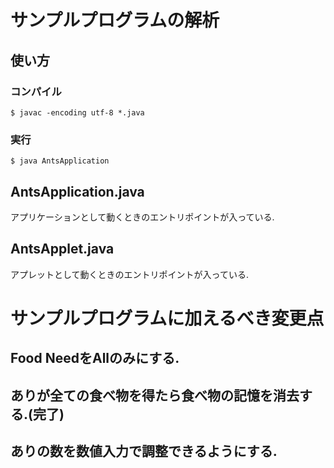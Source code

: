 # サンプルプログラムの解析
## 使い方
### コンパイル
```
$ javac -encoding utf-8 *.java
```
### 実行
```
$ java AntsApplication
```
## AntsApplication.java
アプリケーションとして動くときのエントリポイントが入っている.
## AntsApplet.java
アプレットとして動くときのエントリポイントが入っている.
# サンプルプログラムに加えるべき変更点
## Food NeedをAllのみにする.
## ありが全ての食べ物を得たら食べ物の記憶を消去する.(完了)
## ありの数を数値入力で調整できるようにする.

